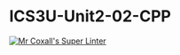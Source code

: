 # ICS3U-Unit2-02-CPP

[![Mr Coxall's Super Linter](https://github.com/Kyanh-Pham/ICS3U-Unit2-02-CPP/workflows/Mr%20Coxall's%20Super%20Linter/badge.svg)](https://github.com/Kyanh-Pham/ICS3U-Unit2-02-CPP/actions/)
